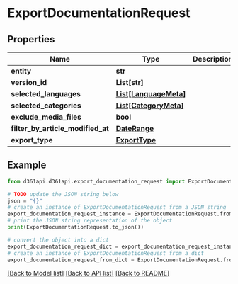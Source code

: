 # ExportDocumentationRequest


## Properties

Name | Type | Description | Notes
------------ | ------------- | ------------- | -------------
**entity** | **str** |  | [optional] 
**version_id** | **List[str]** |  | [optional] 
**selected_languages** | [**List[LanguageMeta]**](LanguageMeta.md) |  | [optional] 
**selected_categories** | [**List[CategoryMeta]**](CategoryMeta.md) |  | [optional] 
**exclude_media_files** | **bool** |  | [optional] 
**filter_by_article_modified_at** | [**DateRange**](DateRange.md) |  | [optional] 
**export_type** | [**ExportType**](ExportType.md) |  | [optional] 

## Example

```python
from d361api.d361api.export_documentation_request import ExportDocumentationRequest

# TODO update the JSON string below
json = "{}"
# create an instance of ExportDocumentationRequest from a JSON string
export_documentation_request_instance = ExportDocumentationRequest.from_json(json)
# print the JSON string representation of the object
print(ExportDocumentationRequest.to_json())

# convert the object into a dict
export_documentation_request_dict = export_documentation_request_instance.to_dict()
# create an instance of ExportDocumentationRequest from a dict
export_documentation_request_from_dict = ExportDocumentationRequest.from_dict(export_documentation_request_dict)
```
[[Back to Model list]](../README.md#documentation-for-models) [[Back to API list]](../README.md#documentation-for-api-endpoints) [[Back to README]](../README.md)


